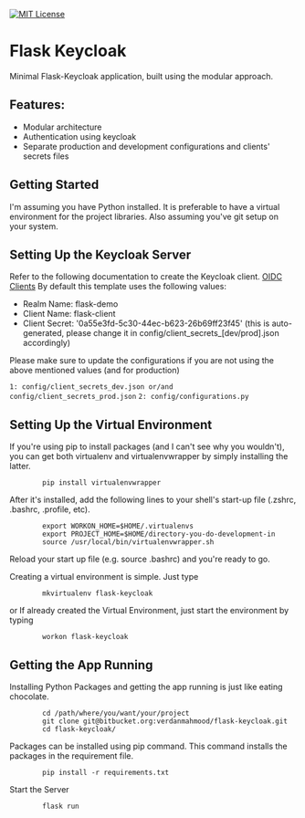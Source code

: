 [![MIT License][license-badge]][license]

# Flask Keycloak
Minimal Flask-Keycloak application, built using the modular approach. 

## Features:
- Modular architecture
- Authentication using keycloak
- Separate production and development configurations and clients' secrets files

Getting Started
---------------

I'm assuming you have Python installed. It is preferable to have a virtual environment for the project libraries.
Also assuming you've git setup on your system.

Setting Up the Keycloak Server
------------------------------
Refer to the following documentation to create the Keycloak client. [OIDC Clients](https://www.keycloak.org/docs/3.0/server_admin/topics/clients/client-oidc.html)
By default this template uses the following values:

- Realm Name: flask-demo
- Client Name: flask-client
- Client Secret: '0a55e3fd-5c30-44ec-b623-26b69ff23f45' (this is auto-generated, please change it in config/client_secrets_[dev/prod].json accordingly)

Please make sure to update the configurations if you are not using the above mentioned values (and for production)

`1: config/client_secrets_dev.json or/and config/client_secrets_prod.json`
`2: config/configurations.py`


Setting Up the Virtual Environment
----------------------------------

If you're using pip to install packages (and I can't see why you wouldn't), you can get both virtualenv and virtualenvwrapper by simply installing the latter.

            pip install virtualenvwrapper

After it's installed, add the following lines to your shell's start-up file (.zshrc, .bashrc, .profile, etc).

            export WORKON_HOME=$HOME/.virtualenvs
            export PROJECT_HOME=$HOME/directory-you-do-development-in
            source /usr/local/bin/virtualenvwrapper.sh

Reload your start up file (e.g. source .bashrc) and you're ready to go.

Creating a virtual environment is simple. Just type

            mkvirtualenv flask-keycloak

or If already created the Virtual Environment, just start the environment by typing

            workon flask-keycloak
            

Getting the App Running
-----------------------

Installing Python Packages and getting the app running is just like eating chocolate.

            cd /path/where/you/want/your/project
            git clone git@bitbucket.org:verdanmahmood/flask-keycloak.git
            cd flask-keycloak/
            
Packages can be installed using pip command.
This command installs the packages in the requirement file.
            
            pip install -r requirements.txt
            
Start the Server
            
            flask run
            
            
[license-badge]: http://img.shields.io/badge/license-MIT-blue.svg?style=flat
[license]: https://github.com/verdan/service-catalog/blob/master/LICENSE